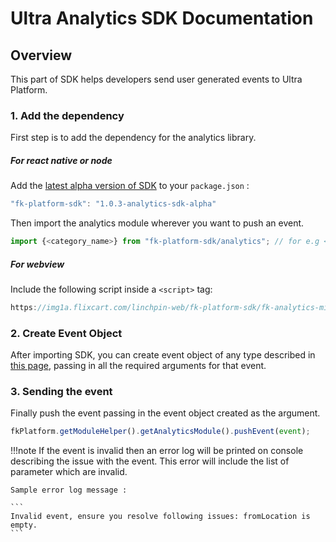 # Ultra Analytics SDK Documentation

## Overview

This part of SDK helps developers send user generated events to Ultra Platform.

### 1. Add the dependency

First step is to add the dependency for the analytics library.

##### For react native or node
Add the [latest alpha version of SDK](https://www.npmjs.com/package/fk-platform-sdk/v/1.0.3-analytics-sdk-alpha) to your `package.json` :
```js
"fk-platform-sdk": "1.0.3-analytics-sdk-alpha"
```
Then import the analytics module wherever you want to push an event.
```js
import {<category_name>} from "fk-platform-sdk/analytics"; // for e.g <category_name> = Travel
```
##### For webview
Include the following script inside a `<script>` tag:
```js
https://img1a.flixcart.com/linchpin-web/fk-platform-sdk/fk-analytics-min@1.0.3-analytics-sdk-alpha.js
```

### 2. Create Event Object
After importing SDK, you can create event object of any type described in [this page](analytics-travel.md), passing in all the required arguments for that event.

### 3. Sending the event
Finally push the event passing in the event object created as the argument. 
```js
fkPlatform.getModuleHelper().getAnalyticsModule().pushEvent(event);
```

!!!note
    If the event is invalid then an error log will be printed on console describing the issue with the event. This error will include the list of parameter which are invalid. 
    
    Sample error log message :

    ```
    Invalid event, ensure you resolve following issues: fromLocation is empty.
    ```
